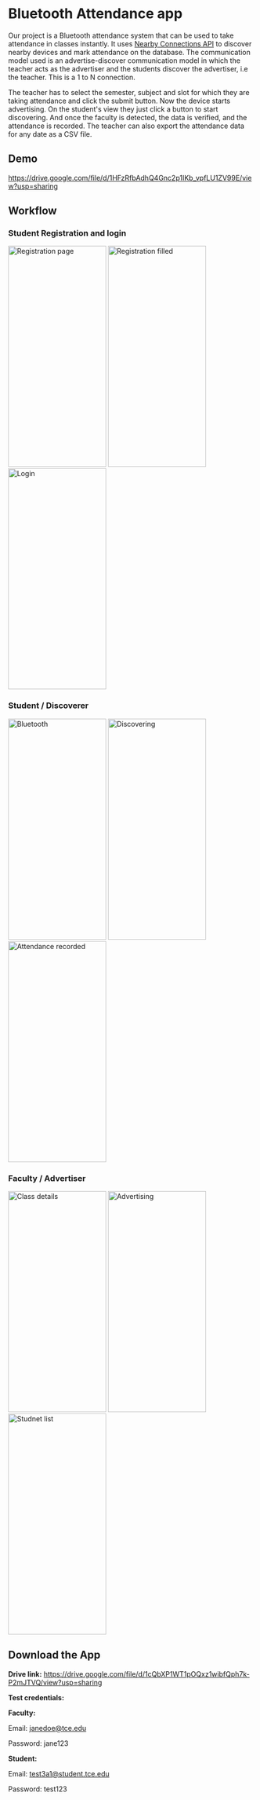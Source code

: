 # Bluetooth Attendance app
Our project is a Bluetooth attendance system that can be used to take attendance in classes instantly. It uses [Nearby Connections API](https://developers.google.com/nearby/connections/overview) to discover nearby devices and mark attendance on the database. The communication model used is an advertise-discover communication model in which the teacher acts as the advertiser and the students discover the advertiser, i.e the teacher. This is a 1 to N connection.

The teacher has to select the semester, subject and slot for which they are taking attendance and click the submit button. Now the device starts advertising. 
On the student's view they just click a button to start discovering. And once the faculty is detected, the data is verified, and the attendance is recorded.
The teacher can also export the attendance data for any date as a CSV file.
## Demo
https://drive.google.com/file/d/1HFzRfbAdhQ4Gnc2p1IKb_vpfLU1ZV99E/view?usp=sharing 

## Workflow
### Student Registration and login
<div>
  <img src="https://user-images.githubusercontent.com/74052417/230736620-a493c671-fa2d-4062-8296-150b9b3ae99d.jpg" alt="Registration page" width="200" height="450">
  <img src="https://user-images.githubusercontent.com/74052417/230736805-30b4d892-988d-4966-8d2a-d89bc4058bf3.jpg" alt="Registration filled" width="200" height="450">
  <img src="https://user-images.githubusercontent.com/74052417/230736873-a1406d2c-a0fa-4f61-88c0-1703e3b37b39.jpg" alt="Login" width="200" height="450">
</div>

### Student / Discoverer
<div>
  <img src="https://user-images.githubusercontent.com/74052417/230737022-a9a67eac-340f-4b2c-a753-dd2bc2ef96c2.jpg" alt="Bluetooth" width="200" height="450">
  <img src="https://user-images.githubusercontent.com/74052417/230737028-adacf3c9-0203-4704-97f6-4e50ea951e2c.jpg" alt="Discovering" width="200" height="450">
  <img src="https://user-images.githubusercontent.com/74052417/230737032-c8c3f53b-cbcc-46cc-a824-9eabd52a7e8e.jpg" alt="Attendance recorded" width="200" height="450">
</div>

### Faculty / Advertiser
<div>
  <img src="https://user-images.githubusercontent.com/74052417/230737114-cd1c241a-dc2e-4ae2-bcf3-45f74daaabc8.jpg" alt="Class details" width="200" height="450">
    <img src="https://user-images.githubusercontent.com/74052417/230737133-c16b7271-b096-42ba-8566-1394820cd02a.jpg" alt="Advertising" width="200" height="450">
  <img src="https://user-images.githubusercontent.com/74052417/230737117-5023aa10-ed1f-4fd9-8a0a-b108abe6fae6.jpg" alt="Studnet list" width="200" height="450">
</div>

## Download the App
**Drive link:** https://drive.google.com/file/d/1cQbXP1WT1pOQxz1wibfQph7k-P2mJTVQ/view?usp=sharing

**Test credentials:**

**Faculty:**

Email: janedoe@tce.edu

Password: jane123

**Student:**

Email: test3a1@student.tce.edu

Password: test123
